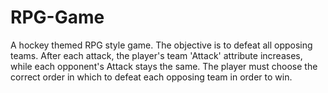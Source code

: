# RPG-Game
A hockey themed RPG style game.  The objective is to defeat all opposing teams.  After each attack, the player's team 'Attack' attribute increases, while each opponent's Attack stays the same.  The player must choose the correct order in which to defeat each opposing team in order to win. 